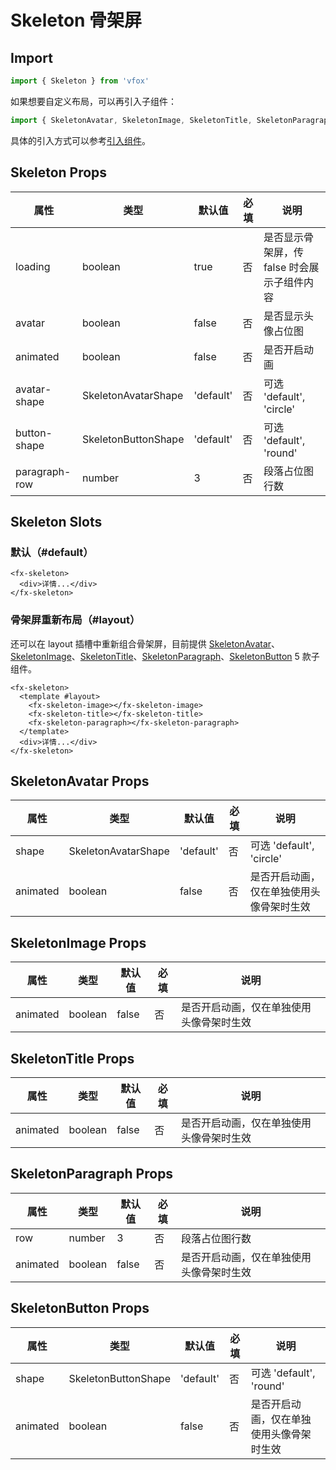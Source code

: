 # Skeleton 骨架屏

## Import

```JavaScript
import { Skeleton } from 'vfox'
```

如果想要自定义布局，可以再引入子组件：

```JavaScript
import { SkeletonAvatar, SkeletonImage, SkeletonTitle, SkeletonParagraph, SkeletonButton } from 'vfox'
```

具体的引入方式可以参考[引入组件](../guide/import.md)。

## Skeleton Props

| 属性          | 类型                | 默认值    | 必填 | 说明                                        |
| ------------- | ------------------- | --------- | ---- | ------------------------------------------- |
| loading       | boolean             | true      | 否   | 是否显示骨架屏，传 false 时会展示子组件内容 |
| avatar        | boolean             | false     | 否   | 是否显示头像占位图                          |
| animated      | boolean             | false     | 否   | 是否开启动画                                |
| avatar-shape  | SkeletonAvatarShape | 'default' | 否   | 可选 'default', 'circle'                    |
| button-shape  | SkeletonButtonShape | 'default' | 否   | 可选 'default', 'round'                     |
| paragraph-row | number              | 3         | 否   | 段落占位图行数                              |

## Skeleton Slots

### 默认（#default）

```
<fx-skeleton>
  <div>详情...</div>
</fx-skeleton>
```

### 骨架屏重新布局（#layout）

还可以在 layout 插槽中重新组合骨架屏，目前提供 [SkeletonAvatar](./Skeleton.md#skeletonavatar-props)、[SkeletonImage](./Skeleton.md#skeletonimage-props)、[SkeletonTitle](./Skeleton.md#skeletontitle-props)、[SkeletonParagraph](./Skeleton.md#skeletonparagraph-props)、[SkeletonButton](./Skeleton.md#skeletonbutton-props) 5 款子组件。

```Vue
<fx-skeleton>
  <template #layout>
    <fx-skeleton-image></fx-skeleton-image>
    <fx-skeleton-title></fx-skeleton-title>
    <fx-skeleton-paragraph></fx-skeleton-paragraph>
  </template>
  <div>详情...</div>
</fx-skeleton>
```

## SkeletonAvatar Props

| 属性     | 类型                | 默认值    | 必填 | 说明                                     |
| -------- | ------------------- | --------- | ---- | ---------------------------------------- |
| shape    | SkeletonAvatarShape | 'default' | 否   | 可选 'default', 'circle'                 |
| animated | boolean             | false     | 否   | 是否开启动画，仅在单独使用头像骨架时生效 |

## SkeletonImage Props

| 属性     | 类型    | 默认值 | 必填 | 说明                                     |
| -------- | ------- | ------ | ---- | ---------------------------------------- |
| animated | boolean | false  | 否   | 是否开启动画，仅在单独使用头像骨架时生效 |

## SkeletonTitle Props

| 属性     | 类型    | 默认值 | 必填 | 说明                                     |
| -------- | ------- | ------ | ---- | ---------------------------------------- |
| animated | boolean | false  | 否   | 是否开启动画，仅在单独使用头像骨架时生效 |

## SkeletonParagraph Props

| 属性     | 类型    | 默认值 | 必填 | 说明                                     |
| -------- | ------- | ------ | ---- | ---------------------------------------- |
| row      | number  | 3      | 否   | 段落占位图行数                           |
| animated | boolean | false  | 否   | 是否开启动画，仅在单独使用头像骨架时生效 |

## SkeletonButton Props

| 属性     | 类型                | 默认值    | 必填 | 说明                                     |
| -------- | ------------------- | --------- | ---- | ---------------------------------------- |
| shape    | SkeletonButtonShape | 'default' | 否   | 可选 'default', 'round'                  |
| animated | boolean             | false     | 否   | 是否开启动画，仅在单独使用头像骨架时生效 |
